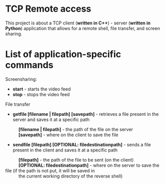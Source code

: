 # TCP Remote access
This project is about a TCP client (**written in C++**) - server (**written in Python**) application that allows for a remote shell, file transfer, and screen sharing.

# List of application-specific commands
Screensharing:

- **start** - starts the video feed
- **stop** - stops the video feed
   

File transfer

 - **getfile [filename | filepath] [savepath]** - retrieves a file present in the server and saves it at a specific path

&emsp;&emsp;&emsp;**[filename | filepath]** - the path of the file on the server\
&emsp;&emsp;&emsp;**[savepath]** - where on the client to save the file

- **sendfile [filepath] [OPTIONAL: filedestinationpath]** - sends a file present in the client and saves it at a specific path

&emsp;&emsp;&emsp;**[filepath]** - the path of the file to be sent (on the client)\
&emsp;&emsp;&emsp;**[OPTIONAL: filedestinationpath]** - where on the server to save the file (if the path is not put, it will be saved in\
&emsp;&emsp;&emsp;the current working directory of the reverse shell)
